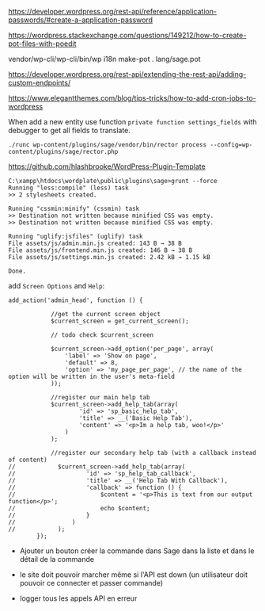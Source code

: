 https://developer.wordpress.org/rest-api/reference/application-passwords/#create-a-application-password

https://wordpress.stackexchange.com/questions/149212/how-to-create-pot-files-with-poedit

vendor/wp-cli/wp-cli/bin/wp i18n make-pot . lang/sage.pot

https://developer.wordpress.org/rest-api/extending-the-rest-api/adding-custom-endpoints/

https://www.elegantthemes.com/blog/tips-tricks/how-to-add-cron-jobs-to-wordpress

When add a new entity use function `private function settings_fields` with debugger to get all fields to translate.

```
./runc wp-content/plugins/sage/vendor/bin/rector process --config=wp-content/plugins/sage/rector.php
```

https://github.com/hlashbrooke/WordPress-Plugin-Template

```
C:\xampp\htdocs\wordplate\public\plugins\sage>grunt --force
Running "less:compile" (less) task
>> 2 stylesheets created.

Running "cssmin:minify" (cssmin) task
>> Destination not written because minified CSS was empty.
>> Destination not written because minified CSS was empty.

Running "uglify:jsfiles" (uglify) task
File assets/js/admin.min.js created: 143 B → 38 B
File assets/js/frontend.min.js created: 146 B → 38 B
File assets/js/settings.min.js created: 2.42 kB → 1.15 kB

Done.
```

add `Screen Options` and `Help`:

```
add_action('admin_head', function () {

            //get the current screen object
            $current_screen = get_current_screen();

            // todo check $current_screen

            $current_screen->add_option('per_page', array(
                'label' => 'Show on page',
                'default' => 8,
                'option' => 'my_page_per_page', // the name of the option will be written in the user's meta-field
            ));

            //register our main help tab
            $current_screen->add_help_tab(array(
                    'id' => 'sp_basic_help_tab',
                    'title' => __('Basic Help Tab'),
                    'content' => '<p>Im a help tab, woo!</p>'
                )
            );

            //register our secondary help tab (with a callback instead of content)
//            $current_screen->add_help_tab(array(
//                    'id' => 'sp_help_tab_callback',
//                    'title' => __('Help Tab With Callback'),
//                    'callback' => function () {
//                        $content = '<p>This is text from our output function</p>';
//                        echo $content;
//                    }
//                )
//            );
        });
```

- Ajouter un bouton créer la commande dans Sage dans la liste et dans le détail de la commande

- le site doit pouvoir marcher même si l'API est down (un utilisateur doit pouvoir ce connecter et passer commande)

- logger tous les appels API en erreur
